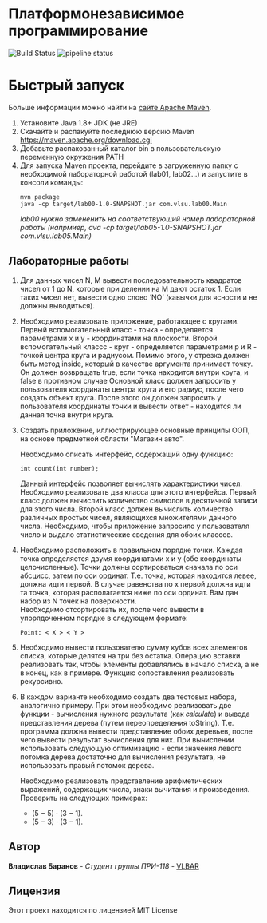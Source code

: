 # Платформонезависимое программирование
![Build Status](https://travis-ci.org/github/maven-plugins.svg)
![pipeline status](https://gitlab.com/ci-and-cd/maven-build/badges/develop/pipeline.svg)

# Быстрый запуск
Больше информации можно найти на [сайте Apache Maven](https://maven.apache.org/).
1. Установите Java 1.8+ JDK (не JRE)
2. Скачайте и распакуйте последнюю версию Maven https://maven.apache.org/download.cgi
3. Добавьте распакованный каталог bin в пользовательскую переменную окружения PATH
4. Для запуска Maven проекта, перейдите в загруженную папку с необходимой лабораторной работой (lab01, lab02...) и запустите в консоли команды:
    ```
    mvn package
    java -cp target/lab00-1.0-SNAPSHOT.jar com.vlsu.lab00.Main
    ```
    *lab00 нужно замененить на соответствующий номер лабораторной работы (напрмиер, ava -cp target/lab05-1.0-SNAPSHOT.jar com.vlsu.lab05.Main)*

## Лабораторные работы
1. Для данных чисел N, M вывести последовательность квадратов чисел от 1 до N, которые при делении на M дают остаток 1. Если таких чисел нет, вывести одно слово ’NO’ (кавычки для ясности и не должны выводиться).
2. Необходимо реализовать приложение, работающее с кругами. Первый вспомогательный класс - точка - определяется параметрами x и y - координатами на плоскости. Второй вспомогательный классс - круг - определяется параметрами p и R - точкой центра круга и радиусом. Помимо этого, у отрезка должен быть метод inside, который в качестве аргумента принимает точку. Он должен возвращать true, если точка находится внутри круга, и false в противном случае Основной класс должен запросить у пользователя координаты центра круга и его радиус, после чего создать объект круга. После этого он должен запросить у пользователя координаты точки и вывести ответ - находится ли данная точка внутри круга.
3. Создать приложение, иллюстрирующее основные принципы ООП, на основе предметной области "Магазин авто".
    
    Необходимо описать интерфейс, содержащий одну функцию:
    ```
    int count(int number);
    ```
    Данный интерфейс позволяет вычислять характеристики чисел. Необходимо реализовать два класса для этого интерфейса. Первый класс должен вычислить количество символов в десятичной записи для этого числа. Второй класс должен вычислить количество различных простых чисел, являющихся множителями данного числа. Необходимо, чтобы приложение запросило у пользователя число и выдало статистические сведения для обоих классов.
4. Необходимо расположить в правильном порядке точки. Каждая точка определяется двумя координатами x и y (обе координаты целочисленные). Точки должны сортироваться сначала по оси абсцисс, затем по оси ординат. Т.е. точка, которая находится левее, должна идти первой. В случае равенства по x первой должна идти та точка, которая располагается ниже по оси ординат. Вам дан набор из N точек на поверхности.   
    Необходимо отсортировать их, после чего вывести в упорядоченном порядке в следующем формате:
    ```
    Point: < X > < Y >
    ```
5. Необходимо вывести пользователю сумму кубов всех элементов списка, которые делятся на три без остатка. Операцию вставки реализовать так, чтобы элементы добавлялись в начало списка, а не в конец, как в примере. Функцию сопоставления реализовать рекурсивно.
6. В каждом варианте необходимо создать два тестовых набора, аналогично примеру. При этом необходимо реализовать две функции - вычисления нужного результата (как 𝑐𝑎𝑙𝑐𝑢𝑙𝑎𝑡e) и вывода представления дерева (путем переопределения toString). Т.е. программа должна вывести представление обоих деревьев, после чего вывести результат вычисления для них. При вычислении использовать следующую оптимизацию - если значения левого потомка дерева достаточно для вычисления результата, не использовать правый потомок дерева.
    
    Необходимо реализовать представление арифметических выражений, содержащих числа,
знаки вычитания и произведения. Проверить на следующих примерах:
    * (5 − 5) · (3 − 1).
    * (5 − 3) · (3 − 1).


## Автор

**Владислав Баранов** - *Студент группы ПРИ-118* - [VLBAR](https://github.com/vlbar)

## Лицензия

Этот проект находится по лицензией MIT License
